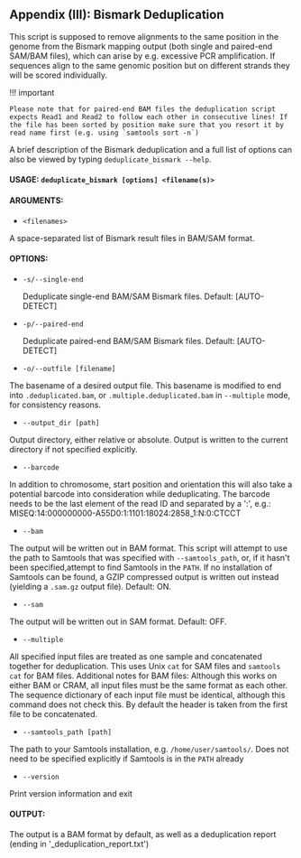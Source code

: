 ## Appendix (III): Bismark Deduplication

This script is supposed to remove alignments to the same position in the genome from the Bismark mapping output (both single and paired-end SAM/BAM files), which can arise by e.g. excessive PCR amplification. If sequences align to the same genomic position but on different strands they will be scored individually.

!!! important

    Please note that for paired-end BAM files the deduplication script expects Read1 and Read2 to follow each other in consecutive lines! If the file has been sorted by position make sure that you resort it by read name first (e.g. using `samtools sort -n`)

A brief description of the Bismark deduplication and a full list of options can also be viewed by typing `deduplicate_bismark --help`.

#### USAGE: `deduplicate_bismark [options] <filename(s)>`

#### ARGUMENTS:

- `<filenames>`

A space-separated list of Bismark result files in BAM/SAM format.


#### OPTIONS:

- `-s/--single-end`

  Deduplicate single-end BAM/SAM Bismark files. Default: [AUTO-DETECT]

- `-p/--paired-end`

  Deduplicate paired-end BAM/SAM Bismark files. Default: [AUTO-DETECT]

- `-o/--outfile [filename]`

The basename of a desired output file. This basename is modified to end into `.deduplicated.bam`, or `.multiple.deduplicated.bam` in `--multiple` mode, for consistency reasons.

- `--output_dir [path]`

Output directory, either relative or absolute. Output is written to the current directory if not specified explicitly.

- `--barcode`

In addition to chromosome, start position and orientation this will also take a potential barcode into consideration while deduplicating. The barcode needs to be the last element of the read ID and separated by a ':', e.g.: MISEQ:14:000000000-A55D0:1:1101:18024:2858_1:N:0:CTCCT

- `--bam`

The output will be written out in BAM format. This script will attempt to use the path to Samtools that was specified with `--samtools_path`, or, if it hasn't been specified,attempt to find Samtools in the `PATH`. If no installation of Samtools can be found, a GZIP compressed output is written out instead (yielding a `.sam.gz` output file). Default: ON.

- `--sam`

The output will be written out in SAM format. Default: OFF.

- `--multiple`

All specified input files are treated as one sample and concatenated together for deduplication. This uses Unix `cat` for SAM files and `samtools cat` for BAM files. Additional notes for BAM files:	Although this works on either BAM or CRAM, all input files must be the same format as each other. The sequence dictionary of each input file must be identical, although this command does not check this. By default the header is taken from the first file to be concatenated.

- `--samtools_path [path]`

The path to your Samtools installation, e.g. `/home/user/samtools/`. Does not need to be specified explicitly if Samtools is in the `PATH` already

- `--version`

Print version information and exit


#### OUTPUT:

The output is a BAM format by default, as well as a deduplication report (ending in '_deduplication_report.txt') 

